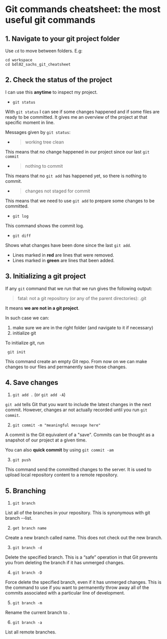 # Git commands cheatsheet: the most useful git commands

## 1. Navigate to your git project folder


Use `cd` to move between folders. E.g:


```
cd workspace
cd bdl02_sachs_git_cheatsheet
```

## 2. Check the status of the project

I can use this **anytime** to inspect my project.

- `git status` 

With `git status` I can see if some changes happened and if some files are ready to be committed. It gives me an overview of the project at that specific moment in line.

Messages given by `git status`:
- >working tree clean

This means that no change happened in our project since our last `git commit`

- > nothing to commit

This means that no `git add` has happened yet, so there is nothing to commit.

- > changes not staged for commit

This means that we need to use `git add` to prepare some changes to be committed.

- `git log`

This command shows the commit log.

- `git diff`

Shows what changes have been done since the last `git add`.
- Lines marked in **red** are lines that were removed.
- Lines marked in **green** are lines that been added.



## 3. Initializing a git project

If any `git` command that we run that we run gives the following output:

> fatal: not a git repository (or any of the parent directories): .git

It means **we are not in a git project**.

In such case we can:

1. make sure we are in the right folder (and navigate to it if necessary)
2. initialize git

To initialize git, run

```
 git init
```

This command create an empty Git repo.
From now on we can make changes to our files and permanently save those changes.

## 4. Save changes

1. `git add .` (or `git add -A`)

`git add` tells Git that you want to include the latest changes in the next commit. However, changes ar not actually recorded until you run `git commit`.

2. `git commit -m "meaningful message here"`

A commit is the Git equivalent of a "save". Commits can be thought as a snapshot of our project at a given time.

You can also **quick commit** by using `git commit -am`

3. `git push` 

This command send the committed changes to the server. It is used to upload local repository content to a remote repository. 

## 5. Branching

1. `git branch`

List all of the branches in your repository. This is synonymous with git branch --list.

2. `get branch name`

Create a new branch called name. This does not check out the new branch.

3. `git branch -d`

Delete the specified branch. This is a “safe” operation in that Git prevents you from deleting the branch if it has unmerged changes.

4. `git branch -D`

Force delete the specified branch, even if it has unmerged changes. This is the command to use if you want to permanently throw away all of the commits associated with a particular line of development.

5. `git branch -m`

Rename the current branch to .

6. `git branch -a`

List all remote branches. 
